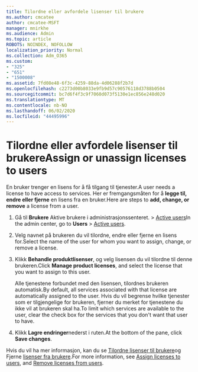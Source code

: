 ```yaml
---
title: Tilordne eller avfordele lisenser til brukere
ms.author: cmcatee
author: cmcatee-MSFT
manager: mnirkhe
ms.audience: Admin
ms.topic: article
ROBOTS: NOINDEX, NOFOLLOW
localization_priority: Normal
ms.collection: Adm_O365
ms.custom:
- "325"
- "651"
- "1500008"
ms.assetid: 7fd08e48-6f3c-4259-88da-4d06288f2b7d
ms.openlocfilehash: c2273d00b8033e9fb9d57c90576118d3788b0504
ms.sourcegitcommit: bc7d6f4f3c9f7060d073f5130e1ec856e248d020
ms.translationtype: MT
ms.contentlocale: nb-NO
ms.lasthandoff: 06/02/2020
ms.locfileid: "44495996"
---
```

# <a name="assign-or-unassign-licenses-to-users"></a><span data-ttu-id="d51e2-102">Tilordne eller avfordele lisenser til brukere</span><span class="sxs-lookup"><span data-stu-id="d51e2-102">Assign or unassign licenses to users</span></span>

<span data-ttu-id="d51e2-103">En bruker trenger en lisens for å få tilgang til tjenester.</span><span class="sxs-lookup"><span data-stu-id="d51e2-103">A user needs a license to have access to services.</span></span> <span data-ttu-id="d51e2-104">Her er fremgangsmåten for å **legge til, endre eller fjerne** en lisens fra en bruker.</span><span class="sxs-lookup"><span data-stu-id="d51e2-104">Here are steps to **add, change, or remove** a license from a user.</span></span>
  
1. <span data-ttu-id="d51e2-105">Gå til **Brukere** Aktive brukere i administrasjonssenteret. \> [Active users](https://go.microsoft.com/fwlink/p/?linkid=834822)</span><span class="sxs-lookup"><span data-stu-id="d51e2-105">In the admin center, go to **Users** \> [Active users](https://go.microsoft.com/fwlink/p/?linkid=834822).</span></span>

2. <span data-ttu-id="d51e2-106">Velg navnet på brukeren du vil tilordne, endre eller fjerne en lisens for.</span><span class="sxs-lookup"><span data-stu-id="d51e2-106">Select the name of the user for whom you want to assign, change, or remove a license.</span></span>

3. <span data-ttu-id="d51e2-107">Klikk **Behandle produktlisenser**, og velg lisensen du vil tilordne til denne brukeren.</span><span class="sxs-lookup"><span data-stu-id="d51e2-107">Click **Manage product licenses**, and select the license that you want to assign to this user.</span></span>

    <span data-ttu-id="d51e2-108">Alle tjenestene forbundet med den lisensen, tilordnes brukeren automatisk.</span><span class="sxs-lookup"><span data-stu-id="d51e2-108">By default, all services associated with that license are automatically assigned to the user.</span></span> <span data-ttu-id="d51e2-109">Hvis du vil begrense hvilke tjenester som er tilgjengelige for brukeren, fjerner du merket for tjenestene du ikke vil at brukeren skal ha.</span><span class="sxs-lookup"><span data-stu-id="d51e2-109">To limit which services are available to the user, clear the check box for the services that you don't want that user to have.</span></span>

4. <span data-ttu-id="d51e2-110">Klikk **Lagre endringer**nederst i ruten.</span><span class="sxs-lookup"><span data-stu-id="d51e2-110">At the bottom of the pane, click **Save changes**.</span></span>

<span data-ttu-id="d51e2-111">Hvis du vil ha mer informasjon, kan du se [Tilordne lisenser til brukere](https://docs.microsoft.com/microsoft-365/admin/add-users/add-users)og Fjerne [lisenser fra brukere](https://docs.microsoft.com/microsoft-365/admin/add-users/delete-a-user).</span><span class="sxs-lookup"><span data-stu-id="d51e2-111">For more information, see [Assign licenses to users](https://docs.microsoft.com/microsoft-365/admin/add-users/add-users), and [Remove licenses from users](https://docs.microsoft.com/microsoft-365/admin/add-users/delete-a-user).</span></span>